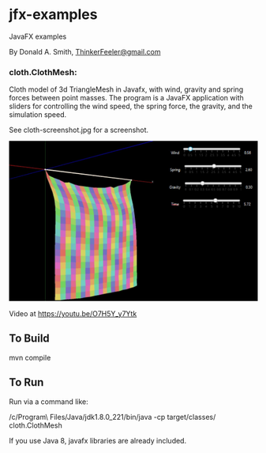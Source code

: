 # jfx-examples
JavaFX examples

By Donald A. Smith, ThinkerFeeler@gmail.com

### cloth.ClothMesh:

 Cloth model of 3d TriangleMesh in Javafx, with wind, gravity and spring forces between point masses.
 The program is a JavaFX application with sliders for controlling the wind speed, the spring force, the gravity,
 and the simulation speed.


 See cloth-screenshot.jpg for a screenshot.

 ![Cloth Model Screenshot](cloth-screenshot.jpg)

 Video at https://youtu.be/O7H5Y_y7Ytk

## To Build
mvn compile


## To Run
Run via a command like:

/c/Program\ Files/Java/jdk1.8.0_221/bin/java -cp target/classes/ cloth.ClothMesh

If you use Java 8, javafx libraries are already included.
